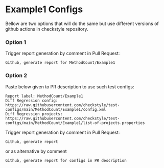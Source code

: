 # Example1 Configs

Bellow are two options that will do the same but use different versions
of github actions in checkstyle repository.


### Option 1
Trigger report generation by comment in Pull Request:
```
Github, generate report for MethodCount/Example1
```

### Option 2

Paste below given to PR description to use such test configs:
```
Report label: MethodCount/Example1
Diff Regression config: https://raw.githubusercontent.com/checkstyle/test-configs/main/MethodCount/Example1/config.xml
Diff Regression projects: https://raw.githubusercontent.com/checkstyle/test-configs/main/MethodCount/Example1/list-of-projects.properties
```

Trigger report generation by comment in Pull Request:
```
Github, generate report
```
or as alternative by comment
```
Github, generate report for configs in PR description
```
